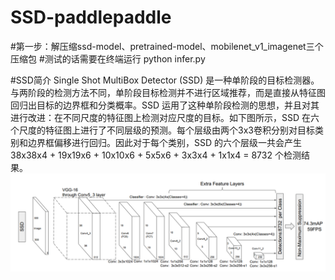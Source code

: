 # SSD-paddlepaddle

#第一步：解压缩ssd-model、pretrained-model、mobilenet_v1_imagenet三个压缩包
#测试的话需要在终端运行 python infer.py


#SSD简介
Single Shot MultiBox Detector (SSD) 是一种单阶段的目标检测器。与两阶段的检测方法不同，单阶段目标检测并不进行区域推荐，而是直接从特征图回归出目标的边界框和分类概率。SSD 运用了这种单阶段检测的思想，并且对其进行改进：在不同尺度的特征图上检测对应尺度的目标。如下图所示，SSD 在六个尺度的特征图上进行了不同层级的预测。每个层级由两个3x3卷积分别对目标类别和边界框偏移进行回归。因此对于每个类别，SSD 的六个层级一共会产生 38x38x4 + 19x19x6 + 10x10x6 + 5x5x6 + 3x3x4 + 1x1x4 = 8732 个检测结果。
![Image text](https://github.com/cyy1111-cai/SSD-paddlepaddle/blob/main/ssd.png)
